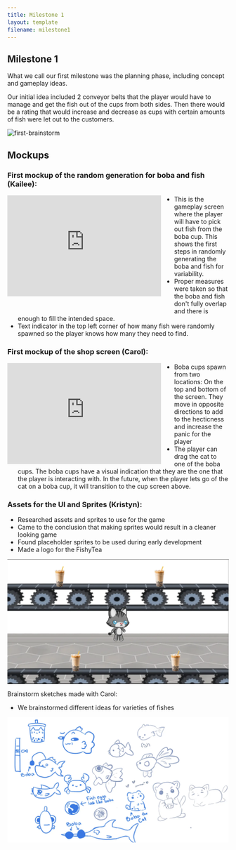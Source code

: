 ```yaml
---
title: Milestone 1
layout: template
filename: milestone1
--- 
```


## Milestone 1

What we call our first milestone was the planning phase, including concept and gameplay ideas.

Our initial idea included 2 conveyor belts that the player would have to manage and get the fish out of the cups from both sides. Then there would be a rating that would increase and decrease as cups with certain amounts of fish were let out to the customers.

<img src="Assets/firstbrainstorm.png.png" alt="first-brainstorm" style="display: block; margin-left: auto; margin-right: auto;"/>

## Mockups

### First mockup of the random generation for boba and fish (Kailee):

<iframe width="350" height="230" src="https://www.youtube.com/embed/L1I021azl4Y?si=WtfJfZDbIE4jAbxF" title="YouTube video player" frameborder="0" allow="accelerometer; autoplay; clipboard-write; encrypted-media; gyroscope; picture-in-picture; web-share" referrerpolicy="strict-origin-when-cross-origin" allowfullscreen style="float: left; margin-right: 30px; margin-bottom: 30px;"></iframe>

- This is the gameplay screen where the player will have to pick out fish from the boba cup. This shows the first steps in randomly generating the boba and fish for variability.
- Proper measures were taken so that the boba and fish don't fully overlap and there is enough to fill the intended space.
- Text indicator in the top left corner of how many fish were randomly spawned so the player knows how many they need to find.

### First mockup of the shop screen (Carol):

<iframe width="350" height="230" src="https://www.youtube.com/embed/RdLDSx53n0g?si=lFt-GV0hAxFLN40s" title="YouTube video player" frameborder="0" allow="accelerometer; autoplay; clipboard-write; encrypted-media; gyroscope; picture-in-picture; web-share" referrerpolicy="strict-origin-when-cross-origin" allowfullscreen style="float: left; margin-right: 30px;"></iframe>

- Boba cups spawn from two locations: On the top and bottom of the screen. They move in opposite directions to add to the hecticness and increase the panic for the player
- The player can drag the cat to one of the boba cups. The boba cups have a visual indication that they are the one that the player is interacting with. In the future, when the player lets go of the cat on a boba cup, it will transition to the cup screen above.

### Assets for the UI and Sprites (Kristyn):
- Researched assets and sprites to use for the game 
- Came to the conclusion that making sprites would result in a cleaner looking game
- Found placeholder sprites to be used during early development 
- Made a logo for the FishyTea

<img src="Assets/shopscreen_mock.png" alt="mock_shopscreen" style="display: block; margin-left: auto; margin-right: auto;"/>

Brainstorm sketches made with Carol:
- We brainstormed different ideas for varieties of fishes 
<img src="Assets/sketches.png" alt="sketches" style="display: block; margin-left: auto; margin-right: auto;"/>

